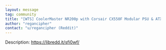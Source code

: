 ```yaml
---
layout: message
tag: community
title: "[WTS] CoolerMaster NR200p with Corsair CX550F Modular PSU & ATX Adapter installed (GBP 110 delivered/90 collected (RH2)), XMR accepted"
author: "regancipher"	
contact: "u/regancipher (Reddit)"
---
```


Description: https://libredd.it/sfi0wf/
